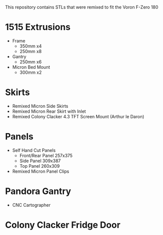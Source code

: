 This repository contains STLs that were remixed to fit the Voron F-Zero 180

# 1515 Extrusions
- Frame
  - 350mm x4 
  - 250mm x8
- Gantry
  - 250mm x6
- Micron Bed Mount
  - 300mm x2
    
# Skirts
- Remixed Micron Side Skirts
- Remixed Micron Rear Skirt with Inlet
- Remixed Colony Clacker 4.3 TFT Screen Mount (Arthur le Daron)

# Panels
- Self Hand Cut Panels
  - Front/Rear Panel 257x375
  - Side Panel 309x387
  - Top Panel 260x309
- Remixed Micron Panel Clips
  
# Pandora Gantry
- CNC Cartographer

# Colony Clacker Fridge Door
